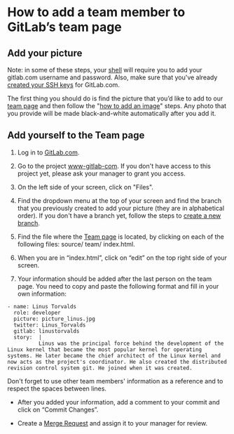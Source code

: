 # How to add a team member to GitLab’s team page


## Add your picture
Note: in some of these steps, your
[shell](http://doc.gitlab.com/ce/gitlab-basics/start-using-git.html) will
require you to add your gitlab.com username and password. Also, make sure
that you've already [created your SSH
keys](http://doc.gitlab.com/ce/gitlab-basics/create-your-ssh-keys.html) for
GitLab.com.

The first thing you should do is find the picture that you’d like to add to
our [team page](https://about.gitlab.com/team/) and then follow the "[how
to add an image](http://doc.gitlab.com/ce/gitlab-basics/add-image.html)"
steps. Any photo that you provide will be made black-and-white automatically after you add it.

## Add yourself to the Team page

1. Log in to [GitLab.com](https://gitlab.com).

1. Go to the project
[www-gitlab-com](https://gitlab.com/gitlab-com/www-gitlab-com). If you
don't have access to this project yet, please ask your manager to grant you
access.

1. On the left side of your screen, click on "Files".

1. Find the dropdown menu at the top of your screen and find the branch that you previously created to add your picture (they are in alphabetical order). If you don't have a branch yet, follow the steps to [create a new branch](http://doc.gitlab.com/ce/gitlab-basics/create-branch.html).

1. Find the file where the [Team page](https://about.gitlab.com/team/) is located, by clicking on each of the following files: source/ team/ index.html.

1. When you are in “index.html”, click on “edit” on the top right side of your screen.

1. Your information should be added after the last person on the team page. You need to copy and paste the following format and fill in your own information:

```
- name: Linus Torvalds
  role: developer
  picture: picture_linus.jpg
  twitter: Linus_Torvalds
  gitlab: linustorvalds
  story:  |
          Linus was the principal force behind the development of the Linux kernel that became the most popular kernel for operating systems. He later became the chief architect of the Linux kernel and now acts as the project's coordinator. He also created the distributed revision control system git. He joined when it was created.
```
Don't forget to use other team members' information as a reference and to respect the spaces between lines.

* After you added your information, add a comment to your commit and click on “Commit Changes”.

* Create a [Merge Request](http://doc.gitlab.com/ce/gitlab-basics/add-merge-request.html) and assign it to your manager for review.

